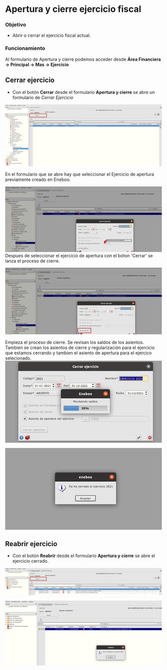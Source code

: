 # Apertura y cierre ejercicio fiscal

### Objetivo

* Abrir o cerrar el ejercicio fiscal actual. 

### Funcionamiento
Al formulario de Apertura y cierre podemos acceder desde **Área Financiera -> Principal -> Mas -> Ejercicio** 

## Cerrar ejercicio
* Con el botón **Cerrar** desde el formulario  **Apertura y cierre** se abre un formulario de *Cerrar Ejercicio*

![Master Apertura y cierre](./img/form_masteraperturacierre.png)

En el formulario que se abre hay que seleccionar el Ejercicio de apertura previamente creado en Eneboo.

![Cerrar Ejercicio Select ](./img/formrecordcerrarejer_select_ejer.png)
Despues de seleccionar el ejercicio de apertura con el bóton 'Cerrar' se lanza el proceso de cierre.

![Cerrar Ejercicio ](./img/formrecordcerrarejer.png)

Empieza el proceso de cierre. Se revisan los saldos de los asientos. Tambien se crean los asientos de cierre y regularización para el ejercicio que estamos cerrando y tambien el asiento de apertura para el ejercico selecionado.
![Cerrando Ejercicio ](./img/dialogo_cerrar_ejer.png)

![Ejercicio cerrado ](./img/proceso_fin.png)


## Reabrir ejercicio
* Con el botón **Reabrir** desde el formulario  **Apertura y cierre** se abre el ejercicio cerrado.

![Master Reabrir ejercicio](./img/form_mastercierre.png)

![Ejercicio reabierto ](./img/proceso_fin_reabrir.png)

 